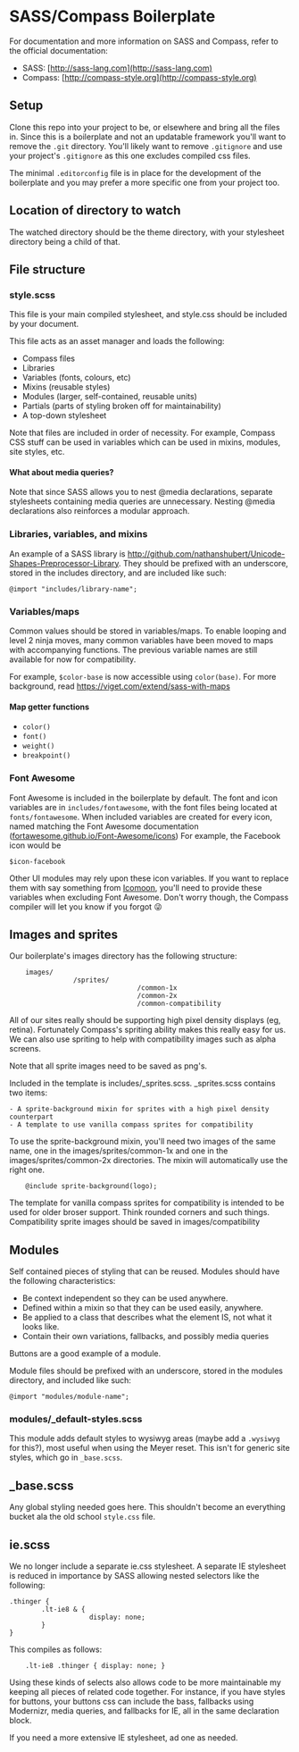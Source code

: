 # SASS/Compass Boilerplate

For documentation and more information on SASS and Compass, refer to the official documentation:

* SASS: [http://sass-lang.com](http://sass-lang.com)
* Compass: [http://compass-style.org](http://compass-style.org)

## Setup

Clone this repo into your project to be, or elsewhere and bring all the files in. Since this is a boilerplate and not an updatable framework you'll want to remove the `.git` directory. You'll likely want to remove `.gitignore` and use your project's `.gitignore` as this one excludes compiled css files.

The minimal `.editorconfig` file is in place for the development of the boilerplate and you may prefer a more specific one from your project too.

## Location of directory to watch

The watched directory should be the theme directory, with your stylesheet directory being a child of that.

## File structure

### style.scss

This file is your main compiled stylesheet, and style.css should be included by your document.

This file acts as an asset manager and loads the following:

* Compass files
* Libraries
* Variables (fonts, colours, etc)
* Mixins (reusable styles)
* Modules (larger, self-contained, reusable units)
* Partials (parts of styling broken off for maintainability)
* A top-down stylesheet

Note that files are included in order of necessity. For example, Compass CSS stuff can be used in variables which can be used in mixins, modules, site styles, etc.

#### What about media queries?
Note that since SASS allows you to nest @media declarations, separate stylesheets containing media queries are unnecessary. Nesting @media declarations also reinforces a modular approach.

### Libraries, variables, and mixins
An example of a SASS library is http://github.com/nathanshubert/Unicode-Shapes-Preprocessor-Library.
They should be prefixed with an underscore, stored in the includes directory,
and are included like such:

	@import "includes/library-name";

### Variables/maps
Common values should be stored in variables/maps. To enable looping and level 2 ninja moves, many common variables have been moved to maps with accompanying functions. The previous variable names are still available for now for compatibility.

For example, `$color-base` is now accessible using `color(base)`. For more background, read https://viget.com/extend/sass-with-maps

#### Map getter functions
* `color()`
* `font()`
* `weight()`
* `breakpoint()`


### Font Awesome
Font Awesome is included in the boilerplate by default. The font and icon variables are in `includes/fontawesome`, with the font files being located at `fonts/fontawesome`. When included variables are created for every icon, named matching the Font Awesome documentation ([fortawesome.github.io/Font-Awesome/icons](http://fortawesome.github.io/Font-Awesome/icons/)) For example, the Facebook icon would be

	$icon-facebook

Other UI modules may rely upon these icon variables. If you want to replace them with say something from [Icomoon](https://icomoon.io/app), you'll need to provide these variables when excluding Font Awesome. Don't worry though, the Compass compiler will let you know if you forgot 😜


## Images and sprites

Our boilerplate's images directory has the following structure:

		images/
					/sprites/
									/common-1x
									/common-2x
									/common-compatibility

All of our sites really should be supporting high pixel density displays (eg, retina). Fortunately Compass's
spriting ability makes this really easy for us. We can also use spriting to help with compatibility images
such as alpha screens.

Note that all sprite images need to be saved as png's.

Included in the template is includes/_sprites.scss. _sprites.scss contains two items:

	- A sprite-background mixin for sprites with a high pixel density counterpart
	- A template to use vanilla compass sprites for compatibility


To use the sprite-background mixin, you'll need two images of the same name, one in the
images/sprites/common-1x and one in the images/sprites/common-2x directories. The mixin will automatically
use the right one.

		@include sprite-background(logo);

The template for vanilla compass sprites for compatibility is intended to be used for
older broser support. Think rounded corners and such things. Compatibility sprite images
should be saved in images/compatibility


## Modules

Self contained pieces of styling that can be reused.
Modules should have the following characteristics:

* Be context independent so they can be used anywhere.
* Defined within a mixin so that they can be used easily, anywhere.
* Be applied to a class that describes what the element IS, not what it looks like.
* Contain their own variations, fallbacks, and possibly media queries

Buttons are a good example of a module.

Module files should be prefixed with an underscore, stored in the modules directory,
and included like such:

	@import "modules/module-name";

### modules/_default-styles.scss

This module adds default styles to wysiwyg areas (maybe add a `.wysiwyg` for this?), most useful when using the Meyer reset. This isn't for generic site styles, which go in `_base.scss`.

## _base.scss

Any global styling needed goes here. This shouldn't become an everything bucket ala the old school `style.css` file.

## ie.scss

We no longer include a separate ie.css stylesheet. A separate IE stylesheet is reduced in importance by SASS allowing nested selectors like the following:

	.thinger {
			.lt-ie8 & {
						display: none;
			}
	}

This compiles as follows:

		.lt-ie8 .thinger { display: none; }

Using these kinds of selects also allows code to be more maintainable my keeping all pieces of related code together. For instance, if you have styles for buttons, your buttons css can include the bass, fallbacks using Modernizr, media queries, and fallbacks for IE, all in the same declaration block.

If you need a more extensive IE stylesheet, ad one as needed.
